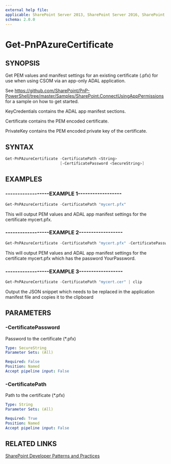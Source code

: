 ```yaml
---
external help file:
applicable: SharePoint Server 2013, SharePoint Server 2016, SharePoint Server 2019, SharePoint Online
schema: 2.0.0
---
```

# Get-PnPAzureCertificate

## SYNOPSIS
Get PEM values and manifest settings for an existing certificate (.pfx) for use when using CSOM via an app-only ADAL application.

See https://github.com/SharePoint/PnP-PowerShell/tree/master/Samples/SharePoint.ConnectUsingAppPermissions for a sample on how to get started.

KeyCredentials contains the ADAL app manifest sections.

Certificate contains the PEM encoded certificate.

PrivateKey contains the PEM encoded private key of the certificate.

## SYNTAX 

```powershell
Get-PnPAzureCertificate -CertificatePath <String>
                        [-CertificatePassword <SecureString>]
```

## EXAMPLES

### ------------------EXAMPLE 1------------------
```powershell
Get-PnPAzureCertificate -CertificatePath "mycert.pfx"
```

This will output PEM values and ADAL app manifest settings for the certificate mycert.pfx.

### ------------------EXAMPLE 2------------------
```powershell
Get-PnPAzureCertificate -CertificatePath "mycert.pfx" -CertificatePassword (ConvertTo-SecureString -String "YourPassword" -AsPlainText -Force)
```

This will output PEM values and ADAL app manifest settings for the certificate mycert.pfx which has the password YourPassword.

### ------------------EXAMPLE 3------------------
```powershell
Get-PnPAzureCertificate -CertificatePath "mycert.cer" | clip
```

Output the JSON snippet which needs to be replaced in the application manifest file and copies it to the clipboard

## PARAMETERS

### -CertificatePassword
Password to the certificate (*.pfx)

```yaml
Type: SecureString
Parameter Sets: (All)

Required: False
Position: Named
Accept pipeline input: False
```

### -CertificatePath
Path to the certificate (*.pfx)

```yaml
Type: String
Parameter Sets: (All)

Required: True
Position: Named
Accept pipeline input: False
```

## RELATED LINKS

[SharePoint Developer Patterns and Practices](http://aka.ms/sppnp)